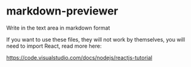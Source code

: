 # markdown-previewer
Write in the text area in markdown format

If you want to use these files, they will not work by themselves, you will need to import React, read more here:

https://code.visualstudio.com/docs/nodejs/reactjs-tutorial
